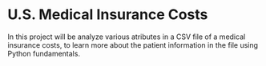 # U.S. Medical Insurance Costs
 In this project will be analyze various atributes in a CSV file of a medical insurance costs, to learn more about the patient information in the file using Python fundamentals.
